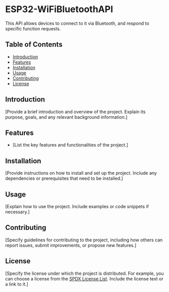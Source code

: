 

# ESP32-WiFiBluetoothAPI

This API allows devices to connect to it via Bluetooth, and respond to specific function requests.

## Table of Contents
- [Introduction](#introduction)
- [Features](#features)
- [Installation](#installation)
- [Usage](#usage)
- [Contributing](#contributing)
- [License](#license)

## Introduction

[Provide a brief introduction and overview of the project. Explain its purpose, goals, and any relevant background information.]

## Features

- [List the key features and functionalities of the project.]

## Installation

[Provide instructions on how to install and set up the project. Include any dependencies or prerequisites that need to be installed.]

## Usage

[Explain how to use the project. Include examples or code snippets if necessary.]

## Contributing

[Specify guidelines for contributing to the project, including how others can report issues, submit improvements, or propose new features.]

## License

[Specify the license under which the project is distributed. For example, you can choose a license from the [SPDX License List](https://spdx.org/licenses/). Include the license text or a link to it.]

